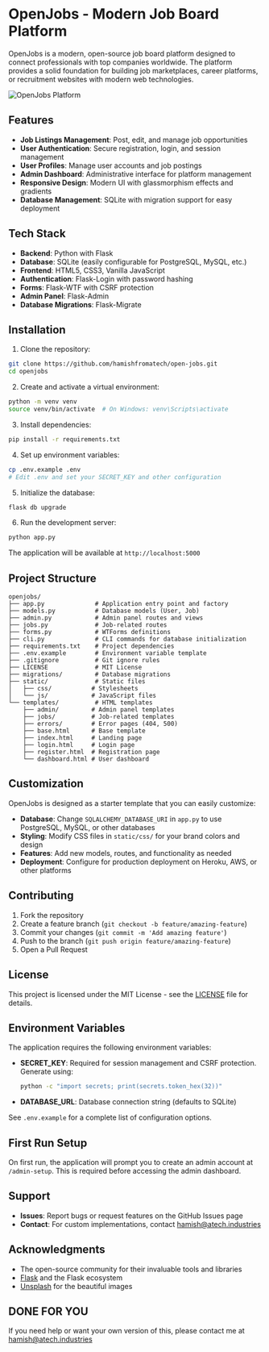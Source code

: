 # OpenJobs - Modern Job Board Platform

OpenJobs is a modern, open-source job board platform designed to connect professionals with top companies worldwide. The platform provides a solid foundation for building job marketplaces, career platforms, or recruitment websites with modern web technologies.

![OpenJobs Platform](https://images.unsplash.com/photo-1517245386807-bb43f82c33c4?auto=format&fit=crop&q=80)

## Features

- **Job Listings Management**: Post, edit, and manage job opportunities
- **User Authentication**: Secure registration, login, and session management
- **User Profiles**: Manage user accounts and job postings
- **Admin Dashboard**: Administrative interface for platform management
- **Responsive Design**: Modern UI with glassmorphism effects and gradients
- **Database Management**: SQLite with migration support for easy deployment

## Tech Stack

- **Backend**: Python with Flask
- **Database**: SQLite (easily configurable for PostgreSQL, MySQL, etc.)
- **Frontend**: HTML5, CSS3, Vanilla JavaScript
- **Authentication**: Flask-Login with password hashing
- **Forms**: Flask-WTF with CSRF protection
- **Admin Panel**: Flask-Admin
- **Database Migrations**: Flask-Migrate

## Installation

1. Clone the repository:
```bash
git clone https://github.com/hamishfromatech/open-jobs.git
cd openjobs
```

2. Create and activate a virtual environment:
```bash
python -m venv venv
source venv/bin/activate  # On Windows: venv\Scripts\activate
```

3. Install dependencies:
```bash
pip install -r requirements.txt
```

4. Set up environment variables:
```bash
cp .env.example .env
# Edit .env and set your SECRET_KEY and other configuration
```

5. Initialize the database:
```bash
flask db upgrade
```

6. Run the development server:
```bash
python app.py
```

The application will be available at `http://localhost:5000`

## Project Structure

```
openjobs/
├── app.py              # Application entry point and factory
├── models.py           # Database models (User, Job)
├── admin.py            # Admin panel routes and views
├── jobs.py             # Job-related routes
├── forms.py            # WTForms definitions
├── cli.py              # CLI commands for database initialization
├── requirements.txt    # Project dependencies
├── .env.example        # Environment variable template
├── .gitignore          # Git ignore rules
├── LICENSE             # MIT License
├── migrations/         # Database migrations
├── static/             # Static files
│   ├── css/           # Stylesheets
│   └── js/            # JavaScript files
└── templates/          # HTML templates
    ├── admin/         # Admin panel templates
    ├── jobs/          # Job-related templates
    ├── errors/        # Error pages (404, 500)
    ├── base.html      # Base template
    ├── index.html     # Landing page
    ├── login.html     # Login page
    ├── register.html  # Registration page
    └── dashboard.html # User dashboard
```

## Customization

OpenJobs is designed as a starter template that you can easily customize:

- **Database**: Change `SQLALCHEMY_DATABASE_URI` in `app.py` to use PostgreSQL, MySQL, or other databases
- **Styling**: Modify CSS files in `static/css/` for your brand colors and design
- **Features**: Add new models, routes, and functionality as needed
- **Deployment**: Configure for production deployment on Heroku, AWS, or other platforms

## Contributing

1. Fork the repository
2. Create a feature branch (`git checkout -b feature/amazing-feature`)
3. Commit your changes (`git commit -m 'Add amazing feature'`)
4. Push to the branch (`git push origin feature/amazing-feature`)
5. Open a Pull Request

## License

This project is licensed under the MIT License - see the [LICENSE](LICENSE) file for details.

## Environment Variables

The application requires the following environment variables:

- **SECRET_KEY**: Required for session management and CSRF protection. Generate using:
  ```bash
  python -c "import secrets; print(secrets.token_hex(32))"
  ```
- **DATABASE_URL**: Database connection string (defaults to SQLite)

See `.env.example` for a complete list of configuration options.

## First Run Setup

On first run, the application will prompt you to create an admin account at `/admin-setup`. This is required before accessing the admin dashboard.

## Support

- **Issues**: Report bugs or request features on the GitHub Issues page
- **Contact**: For custom implementations, contact hamish@atech.industries

## Acknowledgments

- The open-source community for their invaluable tools and libraries
- [Flask](https://flask.palletsprojects.com/) and the Flask ecosystem
- [Unsplash](https://unsplash.com) for the beautiful images


## DONE FOR YOU
If you need help or want your own version of this, please contact me at hamish@atech.industries